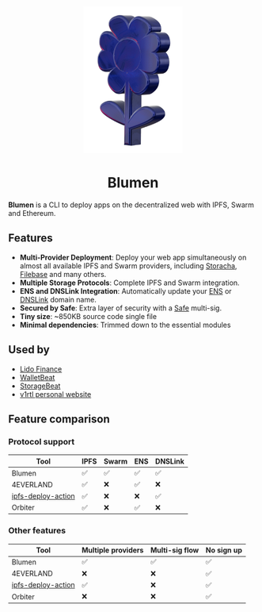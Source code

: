 <div align="center">
  <img src="/logo.png" width="200" />
  <h1>Blumen</h1>
</div>

**Blumen** is a CLI to deploy apps on the decentralized web with IPFS, Swarm and
Ethereum.

## Features

- **Multi-Provider Deployment**: Deploy your web app simultaneously on almost all available IPFS and Swarm providers, including [Storacha](https://storacha.network),
  [Filebase](https://filebase.com) and many others.
- **Multiple Storage Protocols**: Complete IPFS and Swarm integration.
- **ENS and DNSLink Integration**: Automatically update your [ENS](https://ens.domains) or [DNSLink](https://dnslink.dev) domain name.
- **Secured by Safe**: Extra layer of security with a [Safe](https://safe.global) multi-sig.
- **Tiny size**: ~850KB source code single file
- **Minimal dependencies**: Trimmed down to the essential modules

## Used by

- [Lido Finance](https://bafybeiecvujvs74xvxgpwctmbfkcucazyaudmwuiw4wfv6ys7uio7o376u.ipfs.inbrowser.link)
- [WalletBeat](https://beta.walletbeat.eth.limo)
- [StorageBeat](https://storagebeat.eth.limo)
- [v1rtl personal website](https://v1rtl.eth.limo)

## Feature comparison

### Protocol support

| Tool | IPFS | Swarm | ENS | DNSLink |
| --- | --- | --- | --- | --- |
| Blumen | ✅ | ✅ | ✅ | ✅ |
| 4EVERLAND | ✅ | ❌ | ✅ | ❌ |
| [ipfs-deploy-action](https://github.com/ipshipyard/ipfs-deploy-action) | ✅ | ❌ | ❌ | ✅ |
| Orbiter | ✅ | ❌ | ✅ | ❌ |

### Other features

| Tool | Multiple providers | Multi-sig flow | No sign up |
| --- | --- | --- | --- |
| Blumen | ✅ | ✅ | ✅ |
| 4EVERLAND | ❌ | ❌ | ✅ |
| [ipfs-deploy-action](https://github.com/ipshipyard/ipfs-deploy-action) | ✅ | ❌ | ✅ |
| Orbiter | ❌ | ❌ | ✅ |